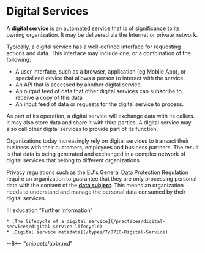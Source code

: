 <!-- SPDX-License-Identifier: CC-BY-4.0 -->
<!-- Copyright Contributors to the ODPi Egeria project. -->

# Digital Services

A **digital service** is an automated service that is of significance to its owning organization. It may be delivered via the Internet or private network.

Typically, a digital service has a well-defined interface for requesting actions and data. This interface may include one, or a combination of the following:

* A user interface, such as a browser, application (eg Mobile App), or specialized device that allows
a person to interact with the service.  
* An API that is accessed by another digital service.
* An output feed of data that other digital services can subscribe to receive a copy of this data
* An input feed of data or requests for the digital service to process.

As part of its operation, a digital service will exchange data with its callers. It may also store data and share it with third parties. A digital service may also call other digital services to provide part of its function.

Organizations today increasingly rely on digital services to transact their business with their customers, employees and business partners. The result is that data is being generated and exchanged in a complex network of digital services that belong to different organizations.

Privacy regulations such as the EU's General Data Protection Regulation require an organization to guarantee that they are only processing personal data with the consent of the **[data subject](/practices/roles/data-subject-role)**. This means an organization needs to understand and manage the personal data consumed by their digital services.

!!! education "Further Information"

    * [The lifecycle of a digital service](/practices/digital-services/digital-service-lifecycle)
    * [Digital service metadata](/types/7/0710-Digital-Service)



--8<-- "snippets/abbr.md"

